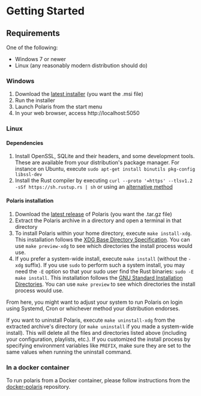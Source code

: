 # Getting Started

## Requirements

One of the following:
- Windows 7 or newer
- Linux (any reasonably modern distribution should do)

### Windows

1. Download the [latest installer](https://github.com/agersant/polaris/releases/latest) (you want the .msi file)
2. Run the installer
3. Launch Polaris from the start menu
4. In your web browser, access http://localhost:5050

### Linux

#### Dependencies

1. Install OpenSSL, SQLite and their headers, and some development tools. These are available from your distribution's package manager. For instance on Ubuntu, execute `sudo apt-get install binutils pkg-config libssl-dev`
2. Install the Rust compiler by executing `curl --proto '=https' --tlsv1.2 -sSf https://sh.rustup.rs | sh` or using an [alternative method](https://www.rust-lang.org/en-US/install.html)

#### Polaris installation
1. Download the [latest release]((https://github.com/agersant/polaris/releases/latest)) of Polaris (you want the .tar.gz file)
2. Extract the Polaris archive in a directory and open a terminal in that directory
3. To install Polaris within your home directory, execute `make install-xdg`. This installation follows the [XDG Base Directory Specification](https://specifications.freedesktop.org/basedir-spec/basedir-spec-latest.html). You can use `make preview-xdg` to see which directories the install process would use.
4. If you prefer a system-wide install, execute `make install` (without the `-xdg` suffix). If you use `sudo` to perform such a system install, you may need the `-E` option so that your sudo user find the Rust binaries: `sudo -E make install`. This installation follows the [GNU Standard Installation Directories](https://www.gnu.org/prep/standards/html_node/Directory-Variables.html). You can use `make preview` to see which directories the install process would use.

From here, you might want to adjust your system to run Polaris on login using Systemd, Cron or whichever method your distribution endorses.

If you want to uninstall Polaris, execute `make uninstall-xdg` from the extracted archive's directory (or `make uninstall` if you made a system-wide install). This will delete all the files and directories listed above (including your configuration, playlists, etc.). If you customized the install process by specifying environment variables like `PREFIX`, make sure they are set to the same values when running the uninstall command.

### In a docker container

To run polaris from a Docker container, please follow instructions from the [docker-polaris](https://github.com/ogarcia/docker-polaris) repository.
